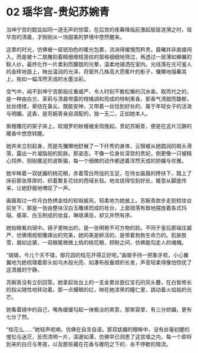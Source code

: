 # 02 瑶华宫-贵妃苏婉青


当坤宁宫的懿旨如同一道无声的惊雷，在后宫的夜幕降临前激起层层涟漪之时，瑶华宫的清晨，才刚刚从一场甜美的梦境中悠然醒来。

这里的时光，仿佛被一层琥珀色的暖光包裹，流淌得缓慢而矜贵。晨曦并非直接闯入，而是被十二扇雕刻着精细缠枝莲纹的窗格细细地筛过，再透过一层薄如蝉翼的鲛人纱，最终化作一片柔和而朦胧的光晕，温柔地铺洒在室内。光线落在光可鉴人的金砖地面上，映出温润的光泽，将窗外几株高大芭蕉叶的影子，慵懒地描摹其上，宛如一幅浑然天成的水墨淡彩。

空气中，闻不到坤宁宫那般庄重威严、令人时刻不敢松懈的沉水香。取而代之的，是一种由白兰、茉莉与清晨带露的柑橘调和而成的特制熏香，那香气清甜而馥郁，丝丝缕缕，萦绕在鼻尖，既能安神，又带着一丝恰到好处的、属于年轻女子的活泼与明媚。这香，是苏婉青亲自调配的，独一无二，正如她本人。

紫檀雕花的架子床上，软烟罗的帐幔被金钩挽起。贵妃苏婉青，便是在这片沉静的暖香中悠悠转醒。

她并未立刻起身，而是先慵懒地舒展了一下纤秀的身体，云锦被从她圆润的肩头滑落，露出一片凝脂般的肌肤。那姿态，不像一位身处深宫的贵妃，倒更像一只被精心饲养、刚刚餍足的波斯猫，每一个细微的动作都透着浑然天成的娇媚与优雅。

她半眯着一双妩媚的桃花眼，赤着雪白玲珑的玉足，在侍女画眉的搀扶下，踏上了床前那张厚厚的、织着繁复花纹的西域长毯。地龙烧得恰到好处，暖意从脚底传来，让她舒服地喟叹了一声。

画眉取过一件月白色绣金桂的软缎披风，轻柔地为她披上。苏婉青款步走到梳妆台前坐下，那是一张由整块汉白玉雕琢而成的妆台，上面错落有致地摆放着各式玛瑙、翡翠、白玉制成的妆盒，琳琅满目，却又井然有序。

她抬眼看向镜中。镜子里映出的，是一张明艳不可方物的脸。不同于皇后那端庄威严、仿佛用规矩雕琢出的完美，她的美是鲜活的，是带着勃勃生命力的。肌肤胜雪，眉如远黛，一双眼尾微微上挑的桃花眼，顾盼之间，仿佛能勾走人的魂魄。

“娘娘，今儿个天不错，御花园的桂花开得正好呢。”画眉手持一把象牙梳，小心翼翼地为她梳理着那头如乌木般光亮、如瀑布般垂顺的长发，声音轻柔得像怕惊扰了这清晨的宁静。

苏婉青没有立刻回答。她拿起妆台上的一支金累丝嵌红宝石的凤头簪，在白皙修长的指尖随性地转动着。那一点耀眼的红，映在她漆黑的瞳仁里，跳动着火焰般的光芒。

她看着镜中的自己，嘴角缓缓勾起一抹极淡的笑意，那笑容里，有三分娇媚，更有七分了然。

“桂花么……”她轻声呢喃，仿佛在自言自语。那双妩媚的眼眸中，没有丝毫初醒的惺忪与迷茫，反而清明一片，深邃如潭，仿佛早已洞悉了这宫墙之内，每一个即将到来的白日与黑夜，以及那些藏在花香与暖阳之下的、永不停歇的暗流。